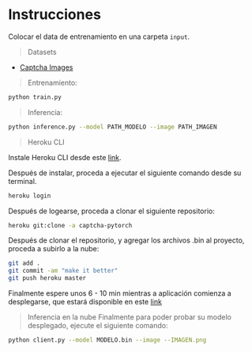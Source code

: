 # Instrucciones

Colocar el data de entrenamiento en una carpeta `input`.

> Datasets

- [Captcha Images](https://www.kaggle.com/aadhavvignesh/captcha-images/code)

> Entrenamiento:

```bash
python train.py
```

> Inferencia:

```bash
python inference.py --model PATH_MODELO --image PATH_IMAGEN
```

> Heroku CLI

Instale Heroku CLI desde este [link](https://devcenter.heroku.com/articles/heroku-cli).

Después de instalar, proceda a ejecutar el siguiente comando desde su terminal.

```bash
heroku login
```

Después de logearse, proceda a clonar el siguiente repositorio:
```bash
heroku git:clone -a captcha-pytorch
```

Después de clonar el repositorio, y agregar los archivos .bin al proyecto, proceda a 
subirlo a la nube:

```bash
git add .
git commit -am "make it better"
git push heroku master
```

Finalmente espere unos 6 - 10 min mientras a aplicación comienza a desplegarse, que estará disponible en este [link](https://captcha-pytorch.herokuapp.com/)

> Inferencia en la nube
Finalmente para poder probar su modelo desplegado, ejecute el siguiente comando:
```bash
python client.py --model MODELO.bin --image --IMAGEN.png
```
